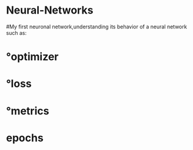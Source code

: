 # Neural-Networks
#My first neuronal network,understanding its behavior of a neural network such as:
# °optimizer
# °loss
# °metrics
# epochs
